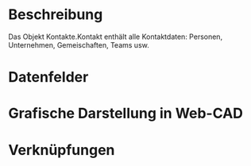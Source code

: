 <!-- TITLE: Datenmodel: Kontakte.Kontakt -->
<!-- SUBTITLE: Beschreibung vom Datenobjekt "Kontakt" im Modul "Kontakte" -->

# Beschreibung
Das Objekt Kontakte.Kontakt enthält alle Kontaktdaten: Personen, Unternehmen, Gemeischaften, Teams usw.
# Datenfelder
# Grafische Darstellung in Web-CAD
# Verknüpfungen